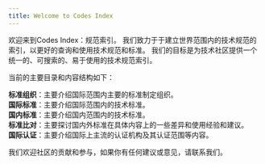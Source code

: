 ```yaml
---
title: Welcome to Codes Index
---
```

欢迎来到Codes Index：规范索引。
我们致力于于建立世界范围内的技术规范的索引，以更好的查询和使用技术规范和标准。
我们的目标是为技术社区提供一个统一的、可搜索的、易于使用的技术规范索引。

当前的主要目录和内容结构如下：
  
**标准组织**：主要介绍国际范围内主要的标准制定组织。  
**国际标准**：主要介绍国际范围内的技术标准。  
**国内标准**：主要介绍国内范围内的技术标准。  
**标准比对**：主要探讨国内外标准在具体内容上的一些差异和使用经验和建议。  
**国际认证**：主要介绍国际上主流的认证机构及其认证范围等内容。  

我们欢迎社区的贡献和参与，如果你有任何建议或意见，请联系我们。   
